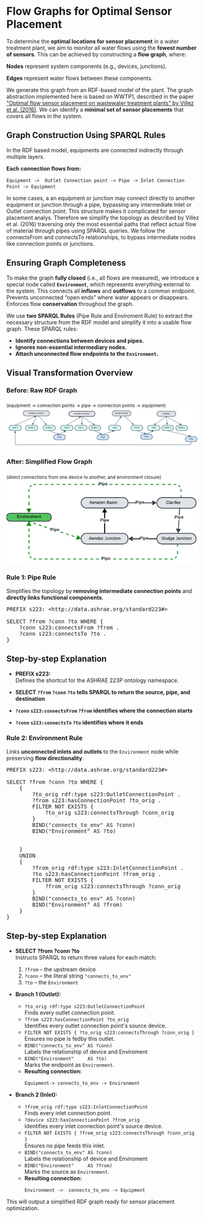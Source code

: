 
# Flow Graphs for Optimal Sensor Placement

To determine the **optimal locations for sensor placement** in a water treatment plant, we aim to monitor all water flows using the **fewest number of sensors**. This can be achieved by constructing a **flow graph**, where:

**Nodes** represent system components (e.g., devices, junctions).

**Edges** represent water flows between these components.

We generate this graph from an RDF-based model of the plant. The graph abstraction implemented here is based on WWTP1, described in the paper ["Optimal flow sensor placement on wastewater treatment plants" by Villez et al. (2016)](https://doi.org/10.1016/j.watres.2016.05.068). We can identify a **minimal set of sensor placements** that covers all flows in the system.
## Graph Construction Using SPARQL Rules
In the RDF based model, equipments are connected indirectly through multiple layers.

**Each connection flows from:**  
  ```
  Equipment ->  Outlet Connection point -> Pipe -> Inlet Connection Point -> Equipment
  ```
In some cases, a an equipment or junction may connect directly to another equipment or junction through a pipe, bypassing any intermediate Inlet or Outlet connection point. This structure makes it complicated for sensor placement analys. Therefore we simplify the topology as described by Villez et al. (2016) traversing only the most essential paths that reflect actual flow of material through pipes using SPARQL queries. We follow the connectsFrom and connectsTo relationships, to bypass intermediate nodes like connection points or junctions.

## Ensuring Graph Completeness

To make the graph **fully closed** (i.e., all flows are measured), we introduce a special node called **`Environment`**, which represents everything external to the system. This connects all **inflows** and **outflows** to a common endpoint.
Prevents unconnected “open ends” where water appears or disappears.
Enforces flow **conservation** throughout the graph.

We use **two SPARQL Rules** (Pipe Rule and Enviroment Rule) to extract the necessary structure from the RDF model and simplify it into a usable flow graph. These SPARQL rules:
- **Identify connections between devices and pipes.**
- **Ignores non-essential intermediary nodes.**
- **Attach unconnected flow endpoints to the `Environment`.**


## Visual Transformation Overview

### Before: Raw RDF Graph
<sub>(equipment → connection points → pipe → connection points → equipment)</sub>  
![Before: RDF Graph](./images/WTS1.png)

### After: Simplified Flow Graph
<sub>(direct connections from one device to another, and environment closure)</sub>  
![After: Flow Graph](./images/Process_Graph.png)



### Rule 1: Pipe Rule

Simplifies the topology by **removing intermediate connection points** and **directly links functional components**.

<pre>
PREFIX s223: &lt;http://data.ashrae.org/standard223#&gt;

SELECT ?from ?conn ?to WHERE {
    ?conn s223:connectsFrom ?from .
    ?conn s223:connectsTo ?to .
}
</pre>

## Step-by-step Explanation

- **PREFIX s223:**  
  Defines the shortcut for the ASHRAE 223P ontology namespace.

- **SELECT `?from` `?conn` `?to` tells SPARQL to return the source, pipe, and destination**  

- **`?conn` `s223:connectsFrom` `?from` identifies where the connection starts**

- **`?conn` `s223:connectsTo` `?to` identifies where it ends**

### Rule 2: Environment Rule

Links **unconnected inlets and outlets** to the `Environment` node while preserving **flow directionality**.

<pre>
PREFIX s223: &lt;http://data.ashrae.org/standard223#&gt;

SELECT ?from ?conn ?to WHERE {
    {
        ?to_orig rdf:type s223:OutletConnectionPoint .
        ?from s223:hasConnectionPoint ?to_orig .
        FILTER NOT EXISTS {
            ?to_orig s223:connectsThrough ?conn_orig
        }
        BIND("connects_to_env" AS ?conn)
        BIND("Environment" AS ?to)


    }
    UNION 
    {
        ?from_orig rdf:type s223:InletConnectionPoint .
        ?to s223:hasConnectionPoint ?from_orig .
        FILTER NOT EXISTS {
            ?from_orig s223:connectsThrough ?conn_orig
        }
        BIND("connects_to_env" AS ?conn)
        BIND("Environment" AS ?from)
    }
}
</pre>

## Step-by-step Explanation

- **SELECT ?from ?conn ?to**  
  Instructs SPARQL to return three values for each match:
  1. `?from` – the upstream device 
  2. `?conn` – the literal string `"connects_to_env"`
  3. `?to`   – the `Environment`

- **Branch 1 (Outlet):**  
  - `?to_orig rdf:type s223:OutletConnectionPoint`  
    Finds every outlet connection point.  
  - `?from s223:hasConnectionPoint ?to_orig`  
    Identifies every outlet connection point's source device.  
  - `FILTER NOT EXISTS { ?to_orig s223:connectsThrough ?conn_orig }`  
    Ensures no pipe is fedby this outlet.  
  - `BIND("connects_to_env" AS ?conn)`  
    Labels the relationship of device and Enviroment 
  - `BIND("Environment"     AS ?to)`  
    Marks the endpoint as `Environment`.  
  - **Resulting connection:**  
    ```
    Equipment-> connects_to_env -> Environment
    ```

- **Branch 2 (Inlet):**  
  - `?from_orig rdf:type s223:InletConnectionPoint`  
    Finds every inlet connection point.  
  - `?device s223:hasConnectionPoint ?from_orig`  
    Identifies every inlet connection point's source device.  
  - `FILTER NOT EXISTS { ?from_orig s223:connectsThrough ?conn_orig }`  
    Ensures no pipe feeds this inlet.  
  - `BIND("connects_to_env" AS ?conn)`  
     Labels the relationship of device and Enviroment 
  - `BIND("Environment"     AS ?from)`  
    Marks the source as `Environment`.  
  - **Resulting connection:**  
    ```
    Environment ->  connects_to_env -> Equipment
    ```


This will output a simplified RDF graph ready for sensor placement optimization.